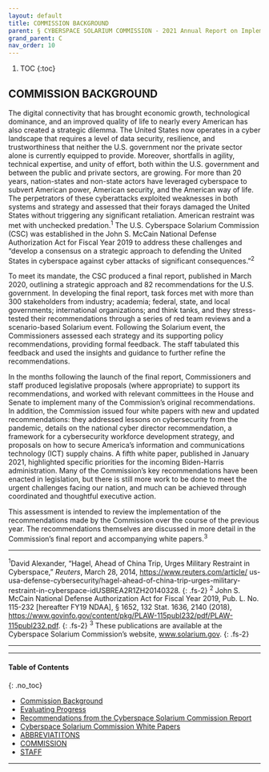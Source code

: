 ```yaml
---
layout: default
title: COMMISSION BACKGROUND
parent: § CYBERSPACE SOLARIUM COMMISSION - 2021 Annual Report on Implementation
grand_parent: C 
nav_order: 10 
---
```

<style>
.dont-break-out {
  /* These are technically the same, but use both */
  overflow-wrap: break-word;
  word-wrap: break-word;

     -ms-word-break: break-all;
  /* This is the dangerous one in WebKit, as it breaks things wherever */
  word-break: break-all;
  /* Instead use this non-standard one: */
  word-break: break-word;
}

.youtube-container {
    position: relative;
    width: 100%;
    height: 0;
    padding-bottom: 56.25%;
}
.youtube-video {
    position: absolute;
    top: 0;
    left: 0;
    width: 100%;
    height: 100%;
}

</style>

<div class="dont-break-out" markdown="1">

1. TOC
{:toc}

## COMMISSION BACKGROUND
The digital connectivity that has brought economic growth, technological dominance, and an improved quality of life to nearly every American has also created a strategic dilemma. The United States now operates in a cyber landscape that requires a level of data security, resilience, and trustworthiness that neither the U.S. government nor the private sector alone is currently equipped to provide. Moreover, shortfalls in agility, technical expertise, and unity of effort, both within the U.S. government and between the public and private sectors, are growing. For more than 20 years, nation-states and non-state actors have leveraged cyberspace to subvert American power, American security, and the American way of life. The perpetrators of these cyberattacks exploited weaknesses in both systems and strategy and assessed that their forays damaged the United States without triggering any significant retaliation. American restraint was met with unchecked predation.<sup>1</sup> The U.S. Cyberspace Solarium Commission (CSC) was established in the John S. McCain National Defense Authorization Act for Fiscal Year 2019 to address these challenges and “develop a consensus on a strategic approach to defending the United States in cyberspace against cyber attacks of significant consequences.”<sup>2</sup>

To meet its mandate, the CSC produced a final report, published in March 2020, outlining a strategic approach and 82 recommendations for the U.S. government. In developing the final report, task forces met with more than 300 stakeholders from industry; academia; federal, state, and local governments; international organizations; and think tanks, and they stress-tested their recommendations through a series of red team reviews and a scenario-based Solarium event. Following the Solarium event, the Commissioners assessed each strategy and its supporting policy recommendations, providing formal feedback. The staff tabulated this feedback and used the insights and guidance to further refine the recommendations.

In the months following the launch of the final report, Commissioners and staff produced legislative proposals (where appropriate) to support its recommendations, and worked with relevant committees in the House and Senate to implement many of the Commission’s original recommendations. In addition, the Commission issued four white papers with new and updated recommendations: they addressed lessons on cybersecurity from the pandemic, details on the national cyber director recommendation, a framework for a cybersecurity workforce development strategy, and proposals on how to secure America’s information and communications technology (ICT) supply chains. A fifth white paper, published in January 2021, highlighted specific priorities for the incoming Biden-Harris administration. Many of the Commission’s key recommendations have been enacted in legislation, but there is still more work to be done to meet the urgent challenges facing our nation, and much can be achieved through coordinated and thoughtful executive action.

This assessment is intended to review the implementation of the recommendations made by the Commission over the course of the previous year. The recommendations themselves are discussed in more detail in the Commission’s final report and accompanying white papers.<sup>3</sup>

***
<sup>1</sup>David Alexander, “Hagel, Ahead of China Trip, Urges Military Restraint in Cyberspace,” *Reuters*, March 28, 2014, https://www.reuters.com/article/ us-usa-defense-cybersecurity/hagel-ahead-of-china-trip-urges-military-restraint-in-cyberspace-idUSBREA2R1ZH20140328. 
{: .fs-2}
<sup>2</sup> John S. McCain National Defense Authorization Act for Fiscal Year 2019, Pub. L. No. 115-232 [hereafter FY19 NDAA], § 1652, 132 Stat. 1636, 2140 (2018), https://www.govinfo.gov/content/pkg/PLAW-115publ232/pdf/PLAW-115publ232.pdf.
{: .fs-2}
<sup>3</sup> These publications are available at the Cyberspace Solarium Commission’s website, www.solarium.gov.
{: .fs-2}
***

***

#### Table of Contents
{: .no_toc}

<ul><li> <a href="/docs/C/CYBERSPACE-SOLARIUM-COMMISSION-2021-Annual-Report-on-Implementation-1/">
Commission Background</a></li><li> <a href="/docs/C/CYBERSPACE-SOLARIUM-COMMISSION-2021-Annual-Report-on-Implementation-2/">
Evaluating Progress</a></li><li> <a href="/docs/C/CYBERSPACE-SOLARIUM-COMMISSION-2021-Annual-Report-on-Implementation-3/">
Recommendations from the Cyberspace Solarium Commission Report</a></li><li> <a href="/docs/C/CYBERSPACE-SOLARIUM-COMMISSION-2021-Annual-Report-on-Implementation-4/">
Cyberspace Solarium Commission White Papers</a></li><li> <a href="/docs/C/CYBERSPACE-SOLARIUM-COMMISSION-2021-Annual-Report-on-Implementation-5/">
ABBREVIATITONS</a></li><li> <a href="/docs/C/CYBERSPACE-SOLARIUM-COMMISSION-2021-Annual-Report-on-Implementation-6/">
COMMISSION</a></li><li> <a href="/docs/C/CYBERSPACE-SOLARIUM-COMMISSION-2021-Annual-Report-on-Implementation-7/">
STAFF</a></li></ul>

***

</div>
